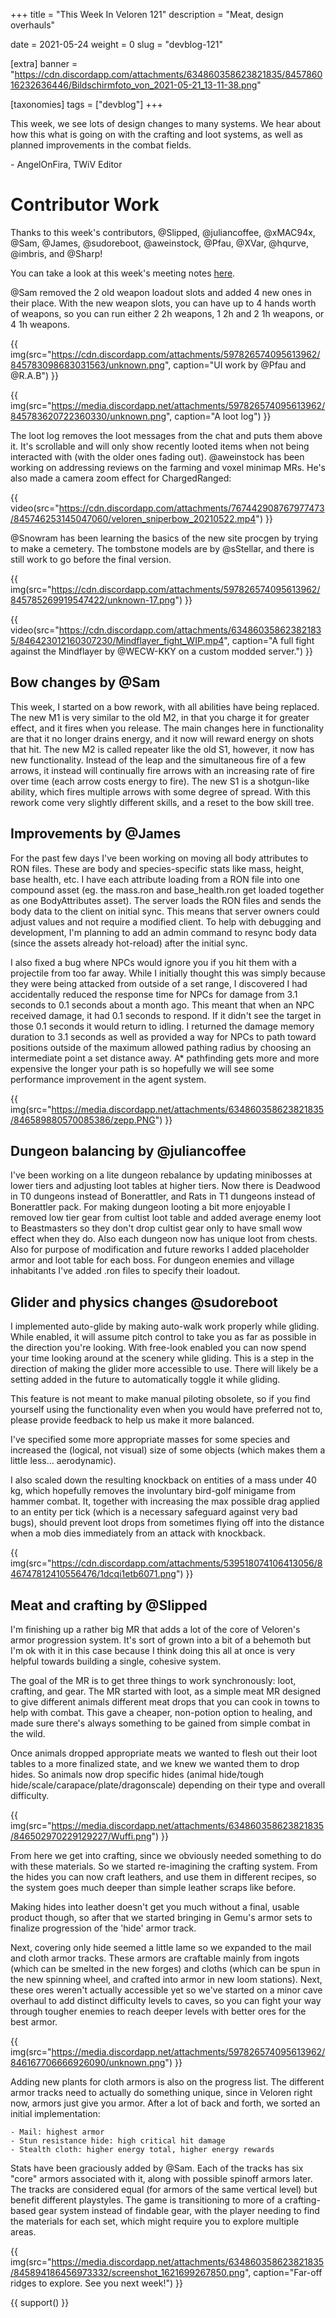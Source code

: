 +++
title = "This Week In Veloren 121"
description = "Meat, design overhauls"

date = 2021-05-24
weight = 0
slug = "devblog-121"

[extra]
banner = "https://cdn.discordapp.com/attachments/634860358623821835/845786016232636446/Bildschirmfoto_von_2021-05-21_13-11-38.png"

[taxonomies]
tags = ["devblog"]
+++

This week, we see lots of design changes to many systems. We hear about how this
what is going on with the crafting and loot systems, as well as planned
improvements in the combat fields.

\- AngelOnFira, TWiV Editor

# Contributor Work

Thanks to this week's contributors, @Slipped, @juliancoffee, @xMAC94x, @Sam,
@James, @sudoreboot, @aweinstock, @Pfau, @XVar, @hqurve, @imbris, and @Sharp!

You can take a look at this week's meeting notes
[here](https://hackmd.io/bZAin6tFQnm2HfQjiISvDg).

@Sam removed the 2 old weapon loadout slots and added 4 new ones in their place.
With the new weapon slots, you can have up to 4 hands worth of weapons, so you
can run either 2 2h weapons, 1 2h and 2 1h weapons, or 4 1h weapons.

{{
  img(src="https://cdn.discordapp.com/attachments/597826574095613962/845783098683031563/unknown.png",
  caption="UI work by @Pfau and @R.A.B")
}}

{{
  img(src="https://media.discordapp.net/attachments/597826574095613962/845783620722360330/unknown.png",
  caption="A loot log")
}}

The loot log removes the loot messages from the chat and puts them above it.
It's scrollable and will only show recently looted items when not being
interacted with (with the older ones fading out). @aweinstock has been working
on addressing reviews on the farming and voxel minimap MRs. He's also made a
camera zoom effect for ChargedRanged:

{{
  video(src="https://cdn.discordapp.com/attachments/767442908767977473/845746253145047060/veloren_sniperbow_20210522.mp4")
}}

@Snowram has been learning the basics of the new site procgen by trying to make
a cemetery. The tombstone models are by @sStellar, and there is still work to go
before the final version.

{{
  img(src="https://cdn.discordapp.com/attachments/597826574095613962/845785269919547422/unknown-17.png")
}}

{{
  video(src="https://cdn.discordapp.com/attachments/634860358623821835/846423012160307230/Mindflayer_fight_WIP.mp4",
  caption="A full fight against the Mindflayer by @WECW-KKY on a custom modded
  server.")
}}

## Bow changes by @Sam

This week, I started on a bow rework, with all abilities have being replaced.
The new M1 is very similar to the old M2, in that you charge it for greater
effect, and it fires when you release. The main changes here in functionality
are that it no longer drains energy, and it now will reward energy on shots that
hit. The new M2 is called repeater like the old S1, however, it now has new
functionality. Instead of the leap and the simultaneous fire of a few arrows, it
instead will continually fire arrows with an increasing rate of fire over time
(each arrow costs energy to fire). The new S1 is a shotgun-like ability, which
fires multiple arrows with some degree of spread. With this rework come very
slightly different skills, and a reset to the bow skill tree.

## Improvements by @James

For the past few days I've been working on moving all body attributes to RON
files. These are body and species-specific stats like mass, height, base health,
etc. I have each attribute loading from a RON file into one compound asset (eg.
the mass.ron and base_health.ron get loaded together as one BodyAttributes
asset). The server loads the RON files and sends the body data to the client on
initial sync. This means that server owners could adjust values and not require
a modified client. To help with debugging and development, I'm planning to add
an admin command to resync body data (since the assets already hot-reload) after
the initial sync.

I also fixed a bug where NPCs would ignore you if you hit them with a projectile
from too far away. While I initially thought this was simply because they were
being attacked from outside of a set range, I discovered I had accidentally
reduced the response time for NPCs for damage from 3.1 seconds to 0.1 seconds
about a month ago. This meant that when an NPC received damage, it had 0.1
seconds to respond. If it didn't see the target in those 0.1 seconds it would
return to idling. I returned the damage memory duration to 3.1 seconds as well
as provided a way for NPCs to path toward positions outside of the maximum
allowed pathing radius by choosing an intermediate point a set distance away. A\*
pathfinding gets more and more expensive the longer your path is so hopefully we
will see some performance improvement in the agent system.

{{
  img(src="https://media.discordapp.net/attachments/634860358623821835/846589880570085386/zepp.PNG")
}}

## Dungeon balancing by @juliancoffee

I've been working on a lite dungeon rebalance by updating minibosses at lower
tiers and adjusting loot tables at higher tiers. Now there is Deadwood in T0
dungeons instead of Bonerattler, and Rats in T1 dungeons instead of Bonerattler
pack. For making dungeon looting a bit more enjoyable I removed low tier gear
from cultist loot table and added average enemy loot to Beastmasters so they
don't drop cultist gear only to have small wow effect when they do. Also each
dungeon now has unique loot from chests. Also for purpose of modification and
future reworks I added placeholder armor and loot table for each boss. For
dungeon enemies and village inhabitants I've added .ron files to specify their
loadout.

## Glider and physics changes @sudoreboot

I implemented auto-glide by making auto-walk work properly while gliding. While
enabled, it will assume pitch control to take you as far as possible in the
direction you're looking. With free-look enabled you can now spend your time
looking around at the scenery while gliding. This is a step in the direction of
making the glider more accessible to use. There will likely be a setting added
in the future to automatically toggle it while gliding.

This feature is not meant to make manual piloting obsolete, so if you find
yourself using the functionality even when you would have preferred not to,
please provide feedback to help us make it more balanced.

I've specified some more appropriate masses for some species and increased the
(logical, not visual) size of some objects (which makes them a little less...
aerodynamic).

I also scaled down the resulting knockback on entities of a mass under 40 kg,
which hopefully removes the involuntary bird-golf minigame from hammer combat.
It, together with increasing the max possible drag applied to an entity per tick
(which is a necessary safeguard against very bad bugs), should prevent loot
drops from sometimes flying off into the distance when a mob dies immediately
from an attack with knockback.

{{
  img(src="https://cdn.discordapp.com/attachments/539518074106413056/846747812410556476/1dcqi1etb6071.png")
}}

## Meat and crafting by @Slipped

I'm finishing up a rather big MR that adds a lot of the core of Veloren's armor
progression system. It's sort of grown into a bit of a behemoth but I'm ok with
it in this case because I think doing this all at once is very helpful towards
building a single, cohesive system.

The goal of the MR is to get three things to work synchronously: loot, crafting,
and gear. The MR started with loot, as a simple meat MR designed to give
different animals different meat drops that you can cook in towns to help with
combat. This gave a cheaper, non-potion option to healing, and made sure there's
always something to be gained from simple combat in the wild.

Once animals dropped appropriate meats we wanted to flesh out their loot tables
to a more finalized state, and we knew we wanted them to drop hides. So animals
now drop specific hides (animal hide/tough
hide/scale/carapace/plate/dragonscale) depending on their type and overall
difficulty.

{{
  img(src="https://media.discordapp.net/attachments/634860358623821835/846502970229129227/Wuffi.png")
}}

From here we get into crafting, since we obviously needed something to do with
these materials. So we started re-imagining the crafting system. From the hides
you can now craft leathers, and use them in different recipes, so the system
goes much deeper than simple leather scraps like before.

Making hides into leather doesn't get you much without a final, usable product
though, so after that we started bringing in Gemu's armor sets to finalize
progression of the 'hide' armor track.

Next, covering only hide seemed a little lame so we expanded to the mail and
cloth armor tracks. These armors are craftable mainly from ingots (which can be
smelted in the new forges) and cloths (which can be spun in the new spinning
wheel, and crafted into armor in new loom stations). Next, these ores weren't
actually accessible yet so we've started on a minor cave overhaul to add
distinct difficulty levels to caves, so you can fight your way through tougher
enemies to reach deeper levels with better ores for the best armor.

{{
  img(src="https://media.discordapp.net/attachments/597826574095613962/846167706666926090/unknown.png")
}}

Adding new plants for cloth armors is also on the progress list. The different
armor tracks need to actually do something unique, since in Veloren right now,
armors just give you armor. After a lot of back and forth, we sorted an initial
implementation:

```
- Mail: highest armor
- Stun resistance hide: high critical hit damage
- Stealth cloth: higher energy total, higher energy rewards
```

Stats have been graciously added by @Sam. Each of the tracks has six "core"
armors associated with it, along with possible spinoff armors later. The tracks
are considered equal (for armors of the same vertical level) but benefit
different playstyles. The game is transitioning to more of a crafting-based gear
system instead of findable gear, with the player needing to find the materials
for each set, which might require you to explore multiple areas.

{{
  img(src="https://media.discordapp.net/attachments/634860358623821835/845894186456973332/screenshot_1621699267850.png",
  caption="Far-off ridges to explore. See you next week!")
}}

{{ support() }}
